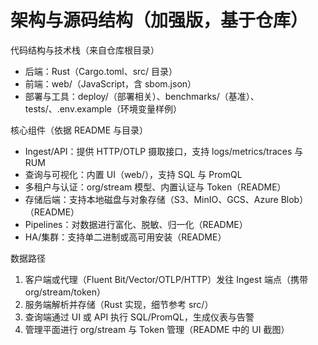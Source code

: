 # 架构与源码结构（加强版，基于仓库）

代码结构与技术栈（来自仓库根目录）
- 后端：Rust（Cargo.toml、src/ 目录）
- 前端：web/（JavaScript，含 sbom.json）
- 部署与工具：deploy/（部署相关）、benchmarks/（基准）、tests/、.env.example（环境变量样例）

核心组件（依据 README 与目录）
- Ingest/API：提供 HTTP/OTLP 摄取接口，支持 logs/metrics/traces 与 RUM
- 查询与可视化：内置 UI（web/），支持 SQL 与 PromQL
- 多租户与认证：org/stream 模型、内置认证与 Token（README）
- 存储后端：支持本地磁盘与对象存储（S3、MinIO、GCS、Azure Blob）（README）
- Pipelines：对数据进行富化、脱敏、归一化（README）
- HA/集群：支持单二进制或高可用安装（README）

数据路径
1) 客户端或代理（Fluent Bit/Vector/OTLP/HTTP）发往 Ingest 端点（携带 org/stream/token）
2) 服务端解析并存储（Rust 实现，细节参考 src/）
3) 查询端通过 UI 或 API 执行 SQL/PromQL，生成仪表与告警
4) 管理平面进行 org/stream 与 Token 管理（README 中的 UI 截图）